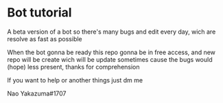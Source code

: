 # Bot tutorial

A beta version of a bot so there's many bugs and edit every day, wich are resolve as fast as possible

When the bot gonna be ready this repo gonna be in free access, and new repo will be create wich will be update sometimes cause the bugs would (hope) less present, thanks for comprehension

If you want to help or another things just dm me 

Nao Yakazuma#1707 
